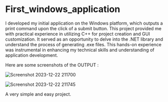# First_windows_application
I developed my initial application on the Windows platform, which outputs a print command upon the click of a submit button. This project provided me with practical experience in utilizing C++ for project creation and GUI customization. It served as an opportunity to delve into the .NET library and understand the process of generating .exe files. This hands-on experience was instrumental in enhancing my technical skills and understanding of application development.

Here are some screenshots of the OUTPUT : 

![Screenshot 2023-12-22 211700](https://github.com/Siddharth-Lokhande/First_windows_application/assets/112503381/7dba45fc-0147-4642-b12c-acc2db6dd0a1)


![Screenshot 2023-12-22 211745](https://github.com/Siddharth-Lokhande/First_windows_application/assets/112503381/f07fc0c7-8117-46b9-a47f-b3e82cb27dfb)

A very simple and easy project.
